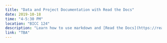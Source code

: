 ```yaml
---
title: "Data and Project Documentation with Read the Docs"
date: 2019-10-18
time: "4-5:30 PM"
location: "BICC 124"
description: "Learn how to use markdown and [Read the Docs](https://readthedocs.org/) to document your data and research projects."
link: "TBA"
---
```

